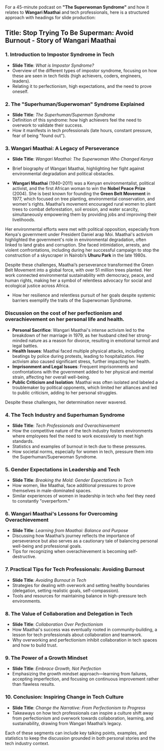 For a 45-minute podcast on **"The Superwoman Syndrome"** and how it relates to **Wangari Maathai** and tech professionals, here is a structured approach with headings for slide production:

## Title: Stop Trying To Be Superman: Avoid Burnout - Story of Wangari Maathai

### 1. **Introduction to Impostor Syndrome in Tech**
   - **Slide Title**: *What is Impostor Syndrome?*
   - Overview of the different types of impostor syndrome, focusing on how these are seen in tech fields (high achievers, coders, engineers, leaders).
   - Relating it to perfectionism, high expectations, and the need to prove oneself.

### 2. **The "Superhuman/Superwoman" Syndrome Explained**
   - **Slide Title**: *The Superhuman/Superman Syndrome*
   - Definition of this syndrome: how high achievers feel the need to overwork to validate their success.
   - How it manifests in tech professionals (late hours, constant pressure, fear of being "found out").

### 3. **Wangari Maathai: A Legacy of Perseverance**
   - **Slide Title**: *Wangari Maathai: The Superwoman Who Changed Kenya*
   - Brief biography of Wangari Maathai, highlighting her fight against environmental degradation and political obstacles.

   - **Wangari Maathai** (1940–2011) was a Kenyan environmentalist, political activist, and the first African woman to win the **Nobel Peace Prize** (2004). She is best known for founding the **Green Belt Movement** in 1977, which focused on tree planting, environmental conservation, and women's rights. Maathai’s movement encouraged rural women to plant trees to combat deforestation, soil erosion, and water scarcity, simultaneously empowering them by providing jobs and improving their livelihoods.

Her environmental efforts were met with political opposition, especially from Kenya's government under President Daniel arap Moi. Maathai's activism highlighted the government's role in environmental degradation, often linked to land grabs and corruption. She faced intimidation, arrests, and violent confrontations, including during her successful campaign to stop the construction of a skyscraper in Nairobi’s **Uhuru Park** in the late 1980s.

Despite these challenges, Maathai’s perseverance transformed the Green Belt Movement into a global force, with over 51 million trees planted. Her work connected environmental sustainability with democracy, peace, and human rights, making her a symbol of relentless advocacy for social and ecological justice across Africa.

   - How her resilience and relentless pursuit of her goals despite systemic barriers exemplify the traits of the Superwoman Syndrome.
### Discussion on the cost of her perfectionism and overachievement on her personal life and health.
- **Personal Sacrifice**: Wangari Maathai's intense activism led to the breakdown of her marriage in 1979, as her husband cited her strong-minded nature as a reason for divorce, resulting in emotional turmoil and legal battles.
- **Health Issues**: Maathai faced multiple physical attacks, including beatings by police during protests, leading to hospitalization. Her activism also caused significant stress, further impacting her health.
- **Imprisonment and Legal Issues**: Frequent imprisonments and confrontations with the government added to her physical and mental strain, affecting her overall well-being.
- **Public Criticism and Isolation**: Maathai was often isolated and labeled a troublemaker by political opponents, which limited her alliances and led to public criticism, adding to her personal struggles. 

Despite these challenges, her determination never wavered.

### 4. **The Tech Industry and Superhuman Syndrome**
   - **Slide Title**: *Tech Professionals and Overachievement*
   - How the competitive nature of the tech industry fosters environments where employees feel the need to work excessively to meet high standards.
   - Statistics and examples of burnout in tech due to these pressures.
   - How societal norms, especially for women in tech, pressure them into the Superhuman/Superwoman Syndrome.

### 5. **Gender Expectations in Leadership and Tech**
   - **Slide Title**: *Breaking the Mold: Gender Expectations in Tech*
   - How women, like Maathai, face additional pressures to prove themselves in male-dominated spaces.
   - Similar experiences of women in leadership in tech who feel they need to constantly "overperform."

### 6. **Wangari Maathai's Lessons for Overcoming Overachievement**
   - **Slide Title**: *Learning from Maathai: Balance and Purpose*
   - Discussing how Maathai’s journey reflects the importance of perseverance but also serves as a cautionary tale of balancing personal well-being and professional goals.
   - Tips for recognizing when overachievement is becoming self-destructive.

### 7. **Practical Tips for Tech Professionals: Avoiding Burnout**
   - **Slide Title**: *Avoiding Burnout in Tech*
   - Strategies for dealing with overwork and setting healthy boundaries (delegation, setting realistic goals, self-compassion).
   - Tools and resources for maintaining balance in high-pressure tech environments.

### 8. **The Value of Collaboration and Delegation in Tech**
   - **Slide Title**: *Collaboration Over Perfectionism*
   - How Maathai's success was eventually rooted in community-building, a lesson for tech professionals about collaboration and teamwork.
   - Why overworking and perfectionism inhibit collaboration in tech spaces and how to build trust.

### 9. **The Power of a Growth Mindset**
   - **Slide Title**: *Embrace Growth, Not Perfection*
   - Emphasizing the growth mindset approach—learning from failures, accepting imperfection, and focusing on continuous improvement rather than flawless results.

### 10. **Conclusion: Inspiring Change in Tech Culture**
   - **Slide Title**: *Change the Narrative: From Perfectionism to Progress*
   - Takeaways on how tech professionals can inspire a culture shift away from perfectionism and overwork towards collaboration, learning, and sustainability, drawing from Wangari Maathai’s legacy.

Each of these segments can include key talking points, examples, and statistics to keep the discussion grounded in both personal stories and the tech industry context.
